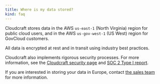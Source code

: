 ```yaml
---
title: Where is my data stored?
kind: faq
---
```


Cloudcraft stores data in the AWS `us-east-1` (North Virginia) region for public cloud users, and in the AWS `us-gov-west-1` (US West) region for GovCloud customers.

All data is encrypted at rest and in transit using industry best practices.

Cloudcraft also implements rigorous security processes. For more information, see the [Cloudcraft security page][1] and [SOC 2 Type I report][2].

If you are interested in storing your data in Europe, contact [the sales team][3] for more information.

[1]: https://www.cloudcraft.co/security
[2]: /cloudcraft/faq/soc2-report/
[3]: mailto:cloudcraft-sales@datadoghq.com
